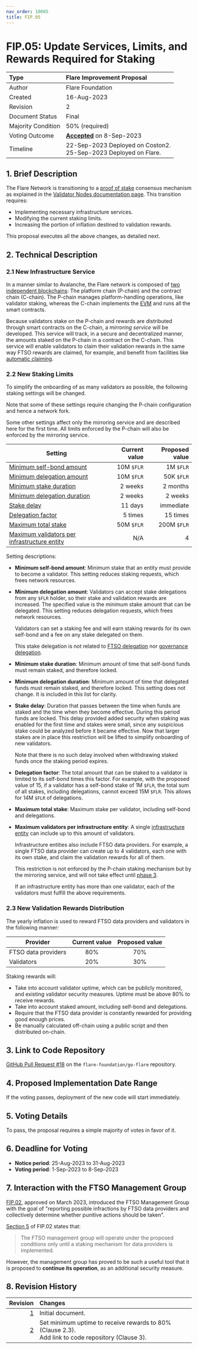 ```yaml
---
nav_order: 10005
title: FIP.05
---
```


# FIP.05: Update Services, Limits, and Rewards Required for Staking

| Type               | Flare Improvement Proposal                 |
| :----------------- | :----------------------------------------- |
| Author             | Flare Foundation                           |
| Created            | 16-Aug-2023                                |
| Revision           | 2                                          |
| Document Status    | Final                                      |
| Majority Condition | 50% (required)                             |
| Voting Outcome     | [**Accepted**][ProposalLink] on 8-Sep-2023 |
| Timeline           | 22-Sep-2023 Deployed on Coston2.<br>25-Sep-2023 Deployed on Flare.|

[ProposalLink]: https://portal.flare.network/proposal/view/115140506966436016229428851010197993705384354938653006064424080138950501877188?chainId=14

## 1. Brief Description

The Flare Network is transitioning to a [proof of stake](https://docs.flare.network/tech/glossary#proof_of_stake) consensus mechanism as explained in the [Validator Nodes documentation page](https://docs.flare.network/tech/validators).
This transition requires:

* Implementing necessary infrastructure services.
* Modifying the current staking limits.
* Increasing the portion of inflation destined to validation rewards.

This proposal executes all the above changes, as detailed next.

## 2. Technical Description

### 2.1 New Infrastructure Service

In a manner similar to Avalanche, the Flare network is composed of [two independent blockchains](https://docs.avax.network/learn/avalanche/avalanche-platform): The platform chain (P-chain) and the contract chain (C-chain).
The P-chain manages platform-handling operations, like validator staking, whereas the C-chain implements the [EVM](https://docs.flare.network/tech/glossary#evm) and runs all the smart contracts.

Because validators stake on the P-chain and rewards are distributed through smart contracts on the C-chain, a _mirroring service_ will be developed.
This service will track, in a secure and decentralized manner, the amounts staked on the P-chain in a contract on the C-chain.
This service will enable validators to claim their validation rewards in the same way FTSO rewards are claimed, for example, and benefit from facilities like [automatic claiming](https://docs.flare.network/tech/automatic-claiming).

### 2.2 New Staking Limits

To simplify the onboarding of as many validators as possible, the following staking settings will be changed.

Note that some of these settings require changing the P-chain configuration and hence a network fork.

Some other settings affect only the mirroring service and are described here for the first time.
All limits enforced by the P-chain will also be enforced by the mirroring service.

| Setting                                                                                       | Current value | Proposed value |
| --------------------------------------------------------------------------------------------- | ------------: | -------------: |
| [Minimum self-bond amount](#minimum-self-bond-amount)                                         |    10M `$FLR` |      1M `$FLR` |
| [Minimum delegation amount](#minimum-delegation-amount)                                       |    10M `$FLR` |     50K `$FLR` |
| [Minimum stake duration](#minimum-stake-duration)                                             |       2 weeks |       2 months |
| [Minimum delegation duration](#minimum-delegation-duration)                                   |       2 weeks |        2 weeks |
| [Stake delay](#stake-delay)                                                                   |       11 days |      immediate |
| [Delegation factor](#delegation-factor)                                                       |       5 times |       15 times |
| [Maximum total stake](#maximum-total-stake)                                                   |    50M `$FLR` |    200M `$FLR` |
| [Maximum validators per infrastructure entity](#maximum-validators-per-infrastructure-entity) |           N/A |              4 |

Setting descriptions:

<a name="minimum-self-bond-amount"></a>

* **Minimum self-bond amount**: Minimum stake that an entity must provide to become a validator.
    This setting reduces staking requests, which frees network resources.

<a name="minimum-delegation-amount"></a>

* **Minimum delegation amount**: Validators can accept stake delegations from any `$FLR` holder, so their stake and validation rewards are increased.
    The specified value is the minimum stake amount that can be delegated.
    This setting reduces delegation requests, which frees network resources.

    Validators can set a staking fee and will earn staking rewards for its own self-bond and a fee on any stake delegated on them.

    This stake delegation is not related to [FTSO delegation](https://docs.flare.network/tech/ftso#delegation) nor [governance delegation](https://docs.flare.network/tech/governance#vote-transfer).

<a name="minimum-stake-duration"></a>

* **Minimum stake duration**: Minimum amount of time that self-bond funds must remain staked, and therefore locked.

<a name="minimum-delegation-duration"></a>

* **Minimum delegation duration**: Minimum amount of time that delegated funds must remain staked, and therefore locked.
    This setting does not change.
    It is included in this list for clarity.

<a name="stake-delay"></a>

* **Stake delay**: Duration that passes between the time when funds are staked and the time when they become effective.
    During this period funds are locked.
    This delay provided added security when staking was enabled for the first time and stakes were small, since any suspicious stake could be analyzed before it became effective.
    Now that larger stakes are in place this restriction will be lifted to simplify onboarding of new validators.

    Note that there is no such delay involved when withdrawing staked funds once the staking period expires.

<a name="delegation-factor"></a>

* **Delegation factor**: The total amount that can be staked to a validator is limited to its self-bond times this factor.
    For example, with the proposed value of 15, if a validator has a self-bond stake of 1M `$FLR`, the total sum of all stakes, including delegations, cannot exceed 15M `$FLR`.
    This allows for 14M `$FLR` of delegations.

<a name="maximum-total-stake"></a>

* **Maximum total stake**: Maximum stake per validator, including self-bond and delegations.

<a name="maximum-validators-per-infrastructure-entity"></a>

* **Maximum validators per infrastructure entity**: A single [infrastructure entity](https://docs.flare.network/tech/validators) can include up to this amount of validators.

    Infrastructure entities also include FTSO data providers.
    For example, a single FTSO data provider can create up to 4 validators, each one with its own stake, and claim the validation rewards for all of them.

    This restriction is not enforced by the P-chain staking mechanism but by the mirroring service, and will not take effect until [phase 3](https://docs.flare.network/tech/validators#phase-3).

    If an infrastructure entity has more than one validator, each of the validators must fulfill the above requirements.

### 2.3 New Validation Rewards Distribution

The yearly inflation is used to reward FTSO data providers and validators in the following manner:

| Provider            | Current value | Proposed value |
| ------------------- | :-----------: | :------------: |
| FTSO data providers |      80%      |      70%       |
| Validators          |      20%      |      30%       |

Staking rewards will:

* Take into account validator uptime, which can be publicly monitored, and existing validator security measures.
    Uptime must be above 80% to receive rewards.
* Take into account staked amount, including self-bond and delegations.
* Require that the FTSO data provider is constantly rewarded for providing good enough prices.
* Be manually calculated off-chain using a public script and then distributed on-chain.

## 3. Link to Code Repository

[GitHub Pull Request #18](https://github.com/flare-foundation/go-flare/pull/18) on the `flare-foundation/go-flare` repository.

## 4. Proposed Implementation Date Range

If the voting passes, deployment of the new code will start immediately.

## 5. Voting Details

To pass, the proposal requires a simple majority of votes in favor of it.

## 6. Deadline for Voting

* **Notice period**: 25-Aug-2023 to 31-Aug-2023
* **Voting period**: 1-Sep-2023 to 8-Sep-2023

## 7. Interaction with the FTSO Management Group

[FIP.02](./FIP_2.md), approved on March 2023, introduced the FTSO Management Group with the goal of "reporting possible infractions by FTSO data providers and collectively determine whether punitive actions should be taken".

[Section 5](./FIP_2.md#5-duration-of-the-proposed-changes) of FIP.02 states that:

> The FTSO management group will operate under the proposed conditions only until a staking mechanism for data providers is implemented.

However, the management group has proved to be such a useful tool that it is proposed to **continue its operation**, as an additional security measure.

## 8. Revision History

|  Revision | Changes                                                                                               |
| --------: | :---------------------------------------------------------------------------------------------------- |
| [1][rev1] | Initial document.                                                                                     |
|    [2](#) | Set minimum uptime to receive rewards to 80% (Clause 2.3).<br>Add link to code repository (Clause 3). |

[rev1]: https://github.com/flare-foundation/governance-proposals/blob/f62238/FIP/FIP_5.md

